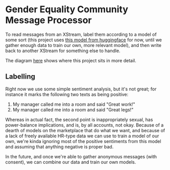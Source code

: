 # Gender Equality Community Message Processor

To read messages from an XStream, label them according to a model of some sort (this project uses [this model from huggingface](https://huggingface.co/siebert/sentiment-roberta-large-english) for now, until we gather enough data to train our own, more relevant model), and then write back to another XStream for something else to handle.

The diagram [here](https://github.com/gender-equality-community/gec-bot#gender-equality-community-whatsapp-bot) shows where this project sits in more detail.

## Labelling

Right now we use some simple sentiment analysis, but it's not great; for instance it marks the following two texts as being positive:

1. My manager called me into a room and said "Great work!"
1. My manager called me into a room and said "Great legs!"

Whereas in actual fact, the second point is inappropriately sexual, has power-balance implications, and is, by all accounts, not okay. Because of a dearth of models on the marketplace that do what we want, and because of a lack of freely available HR-type data we can use to train a model of our own, we're kinda ignoring most of the positive sentiments from this model and assuming that anything negative is proper bad.

In the future, and once we're able to gather anonymous messages (with consent), we can combine our data and train our own models.
